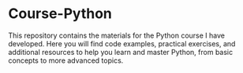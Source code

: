 # Course-Python
This repository contains the materials for the Python course I have developed. Here you will find code examples, practical exercises, and additional resources to help you learn and master Python, from basic concepts to more advanced topics.

